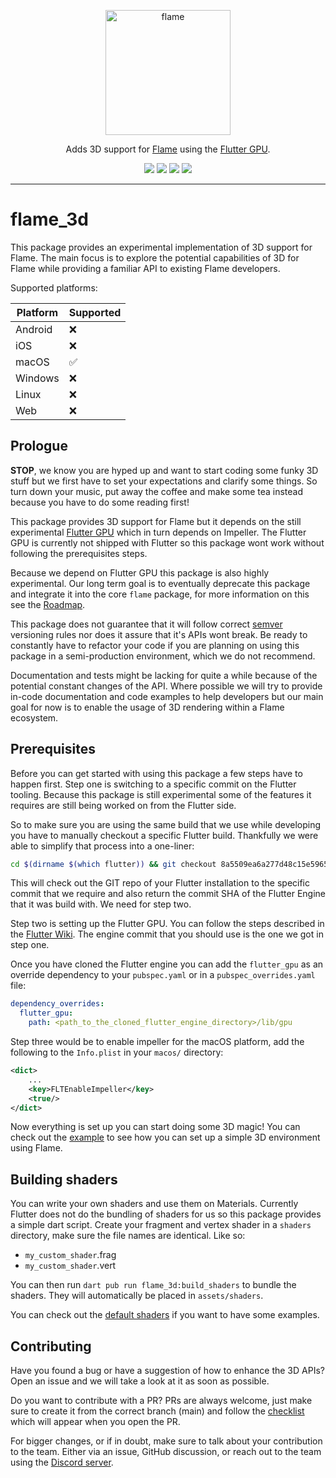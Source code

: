 <!-- markdownlint-disable MD013 -->
<p align="center">
  <a href="https://flame-engine.org">
    <img alt="flame" width="200px" src="https://user-images.githubusercontent.com/6718144/101553774-3bc7b000-39ad-11eb-8a6a-de2daa31bd64.png">
  </a>
</p>

<p align="center">
Adds 3D support for <a href="https://github.com/flame-engine/flame">Flame</a> using the <a href="https://github.com/flutter/flutter/wiki/Flutter-GPU">Flutter GPU</a>.
</p>

<p align="center">
  <a title="Pub" href="https://pub.dev/packages/flame_3d" ><img src="https://img.shields.io/pub/v/flame_3d.svg?style=popout" /></a>
  <a title="Test" href="https://github.com/flame-engine/flame/actions?query=workflow%3Acicd+branch%3Amain"><img src="https://github.com/flame-engine/flame/workflows/cicd/badge.svg?branch=main&event=push"/></a>
  <a title="Discord" href="https://discord.gg/pxrBmy4"><img src="https://img.shields.io/discord/509714518008528896.svg"/></a>
  <a title="Melos" href="https://github.com/invertase/melos"><img src="https://img.shields.io/badge/maintained%20with-melos-f700ff.svg"/></a>
</p>

---
<!-- markdownlint-enable MD013 -->

<!-- markdownlint-disable-next-line MD002 -->
# flame_3d

This package provides an experimental implementation of 3D support for Flame. The main focus is to 
explore the potential capabilities of 3D for Flame while providing a familiar API to existing Flame
developers.

Supported platforms:

| Platform | Supported |
| -------- | --------- |
| Android  | ❌        |
| iOS      | ❌        |
| macOS    | ✅        |
| Windows  | ❌        |
| Linux    | ❌        |
| Web      | ❌        |

## Prologue

**STOP**, we know you are hyped up and want to start coding some funky 3D stuff but we first have to
set your expectations and clarify some things. So turn down your music, put away the coffee and make
some tea instead because you have to do some reading first!

This package provides 3D support for Flame but it depends on the still experimental 
[Flutter GPU](https://github.com/flutter/flutter/wiki/Flutter-GPU) which in turn depends on 
Impeller. The Flutter GPU is currently not shipped with Flutter so this package wont work without 
following the prerequisites steps.

Because we depend on Flutter GPU this package is also highly experimental. Our long term goal is to
eventually deprecate this package and integrate it into the core `flame` package, for more 
information on this see the [Roadmap](https://github.com/flame-engine/flame/blob/main/packages/flame_3d/ROADMAP.md).

This package does not guarantee that it will follow correct [semver](https://semver.org/) versioning
rules nor does it assure that it's APIs wont break. Be ready to constantly have to refactor your 
code if you are planning on using this package in a semi-production environment, which we do not
recommend. 

Documentation and tests might be lacking for quite a while because of the potential constant changes
of the API. Where possible we will try to provide in-code documentation and code examples to help
developers but our main goal for now is to enable the usage of 3D rendering within a Flame 
ecosystem.


## Prerequisites

Before you can get started with using this package a few steps have to happen first. Step one is 
switching to a specific commit on the Flutter tooling. Because this package is still experimental 
some of the features it requires are still being worked on from the Flutter side.

So to make sure you are using the same build that we use while developing you have to manually 
checkout a specific Flutter build. Thankfully we were able to simplify that process into a 
one-liner:

```sh
cd $(dirname $(which flutter)) && git checkout 8a5509ea6a277d48c15e5965163b08bd4ad4816a -q && echo "Engine commit: $(cat internal/engine.version)" && cd - >/dev/null
```

This will check out the GIT repo of your Flutter installation to the specific commit that we require
and also return the commit SHA of the Flutter Engine that it was build with. We need for step two.

Step two is setting up the Flutter GPU. You can follow the steps described in the [Flutter Wiki](https://github.com/flutter/flutter/wiki/Flutter-GPU#try-out-flutter-gpu). 
The engine commit that you should use is the one we got in step one.

Once you have cloned the Flutter engine you can add the `flutter_gpu` as an override dependency 
to your `pubspec.yaml` or in a `pubspec_overrides.yaml` file:

```yaml
dependency_overrides:
  flutter_gpu:
    path: <path_to_the_cloned_flutter_engine_directory>/lib/gpu
```

Step three would be to enable impeller for the macOS platform, add the following to the 
`Info.plist` in your `macos/` directory:

```xml
<dict>
    ...
	<key>FLTEnableImpeller</key>
	<true/>
</dict>
```

Now everything is set up you can start doing some 3D magic! You can check out the
[example](https://github.com/flame-engine/flame/tree/main/packages/flame_3d/example) to see how you
can set up a simple 3D environment using Flame.


## Building shaders

You can write your own shaders and use them on Materials. Currently Flutter does not do the bundling
of shaders for us so this package provides a simple dart script. Create your fragment and vertex 
shader in a `shaders` directory, make sure the file names are identical. Like so:

- `my_custom_shader`.frag
- `my_custom_shader`.vert

You can then run `dart pub run flame_3d:build_shaders` to bundle the shaders. They will 
automatically be placed in `assets/shaders`. 

You can check out the
[default shaders](https://github.com/flame-engine/flame/tree/main/packages/flame_3d/shaders) if you
want to have some examples.


## Contributing

Have you found a bug or have a suggestion of how to enhance the 3D APIs? Open an issue and we will
take a look at it as soon as possible.

Do you want to contribute with a PR? PRs are always welcome, just make sure to create it from the
correct branch (main) and follow the [checklist](.github/pull_request_template.md) which will
appear when you open the PR.

For bigger changes, or if in doubt, make sure to talk about your contribution to the team. Either
via an issue, GitHub discussion, or reach out to the team using the 
[Discord server](https://discord.gg/pxrBmy4).